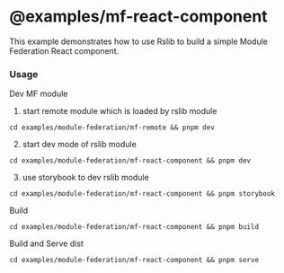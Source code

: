 # @examples/mf-react-component

This example demonstrates how to use Rslib to build a simple Module Federation React component.

### Usage

Dev MF module

1. start remote module which is loaded by rslib module

```
cd examples/module-federation/mf-remote && pnpm dev
```

2. start dev mode of rslib module

```
cd examples/module-federation/mf-react-component && pnpm dev
```

3. use storybook to dev rslib module

```
cd examples/module-federation/mf-react-component && pnpm storybook
```

Build

```
cd examples/module-federation/mf-react-component && pnpm build
```

Build and Serve dist

```
cd examples/module-federation/mf-react-component && pnpm serve
```
